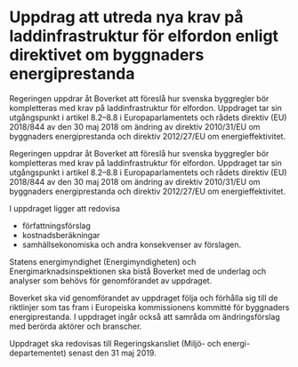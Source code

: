 # Uppdrag att utreda nya krav på laddinfrastruktur för elfordon enligt direktivet om byggnaders energiprestanda

Regeringen uppdrar åt Boverket att föreslå hur svenska byggregler bör kompletteras med krav på laddinfrastruktur för elfordon. Uppdraget tar sin utgångspunkt i artikel 8.2–8.8 i Europaparlamentets och rådets direktiv (EU) 2018/844 av den 30 maj 2018 om ändring av direktiv 2010/31/EU om byggnaders energiprestanda och direktiv 2012/27/EU om energieffektivitet.

Regeringen uppdrar åt Boverket att föreslå hur svenska byggregler bör kompletteras med krav på laddinfrastruktur för elfordon. Uppdraget tar sin utgångspunkt i artikel 8.2–8.8 i Europaparlamentets och rådets direktiv (EU) 2018/844 av den 30 maj 2018 om ändring av direktiv 2010/31/EU om byggnaders energiprestanda och direktiv 2012/27/EU om energieffektivitet.

I uppdraget ligger att redovisa

* författningsförslag
* kostnadsberäkningar
* samhällsekonomiska och andra konsekvenser av förslagen.

Statens energimyndighet (Energimyndigheten) och Energimarknadsinspektionen ska bistå Boverket med de underlag och analyser som behövs för genomförandet av uppdraget.

Boverket ska vid genomförandet av uppdraget följa och förhålla sig till de riktlinjer som tas fram i Europeiska kommissionens kommitté för byggnaders energiprestanda. I uppdraget ingår också att samråda om ändringsförslag med berörda aktörer och branscher.

Uppdraget ska redovisas till Regeringskansliet (Miljö- och energi-departementet) senast den 31 maj 2019.
